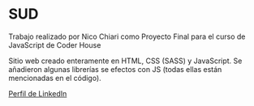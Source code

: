 # SUD

Trabajo realizado por Nico Chiari como Proyecto Final para el curso de JavaScript de Coder House

Sitio web creado enteramente en HTML, CSS (SASS) y JavaScript.
Se añadieron algunas librerías se efectos con JS (todas ellas están mencionadas en el código).

[Perfil de LinkedIn](https://www.linkedin.com/in/nicochiari/)
